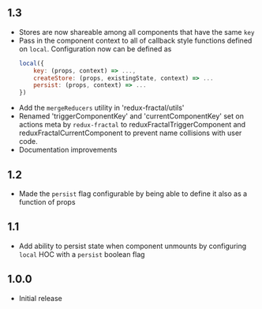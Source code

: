 ## 1.3
- Stores are now shareable among all components that have the same `key`
- Pass in the component context to all of callback style functions defined on `local`.
  Configuration now can be defined as
  ```js
  local({
      key: (props, context) => ...,
      createStore: (props, existingState, context) => ...
      persist: (props, context) => ...
  })
  ```
- Add the `mergeReducers` utility in 'redux-fractal/utils'
- Renamed 'triggerComponentKey' and 'currentComponentKey' set on actions meta by 
  `redux-fractal` to reduxFractalTriggerComponent and reduxFractalCurrentComponent to prevent
  name collisions with user code.
- Documentation improvements

## 1.2

- Made the `persist` flag configurable by being able to define it also as a function of props

## 1.1

- Add ability to persist state when component unmounts by configuring `local` HOC with a `persist` boolean flag

## 1.0.0

- Initial release
